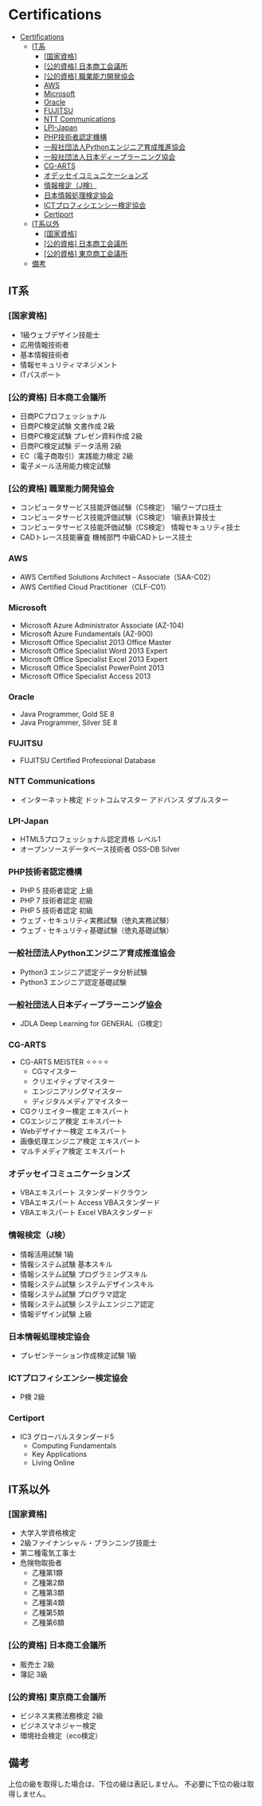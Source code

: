 # Certifications

- [Certifications](#certifications)
  - [IT系](#it系)
    - [[国家資格]](#国家資格)
    - [[公的資格] 日本商工会議所](#公的資格-日本商工会議所)
    - [[公的資格] 職業能力開発協会](#公的資格-職業能力開発協会)
    - [AWS](#aws)
    - [Microsoft](#microsoft)
    - [Oracle](#oracle)
    - [FUJITSU](#fujitsu)
    - [NTT Communications](#ntt-communications)
    - [LPI-Japan](#lpi-japan)
    - [PHP技術者認定機構](#php技術者認定機構)
    - [一般社団法人Pythonエンジニア育成推進協会](#一般社団法人pythonエンジニア育成推進協会)
    - [一般社団法人日本ディープラーニング協会](#一般社団法人日本ディープラーニング協会)
    - [CG-ARTS](#cg-arts)
    - [オデッセイコミュニケーションズ](#オデッセイコミュニケーションズ)
    - [情報検定（J検）](#情報検定j検)
    - [日本情報処理検定協会](#日本情報処理検定協会)
    - [ICTプロフィシエンシー検定協会](#ictプロフィシエンシー検定協会)
    - [Certiport](#certiport)
  - [IT系以外](#it系以外)
    - [[国家資格]](#国家資格-1)
    - [[公的資格] 日本商工会議所](#公的資格-日本商工会議所-1)
    - [[公的資格] 東京商工会議所](#公的資格-東京商工会議所)
  - [備考](#備考)

## IT系

### [国家資格]

+ 1級ウェブデザイン技能士
+ 応用情報技術者
+ 基本情報技術者
+ 情報セキュリティマネジメント
+ ITパスポート

### [公的資格] 日本商工会議所

+ 日商PCプロフェッショナル
+ 日商PC検定試験 文書作成 2級
+ 日商PC検定試験 プレゼン資料作成 2級
+ 日商PC検定試験 データ活用 2級
+ EC（電子商取引）実践能力検定 2級
+ 電子メール活用能力検定試験

### [公的資格] 職業能力開発協会

+ コンピュータサービス技能評価試験（CS検定） 1級ワープロ技士
+ コンピュータサービス技能評価試験（CS検定） 1級表計算技士
+ コンピュータサービス技能評価試験（CS検定） 情報セキュリティ技士
+ CADトレース技能審査 機械部門 中級CADトレース技士

### AWS

+ AWS Certified Solutions Architect – Associate（SAA-C02）
+ AWS Certified Cloud Practitioner（CLF-C01）

### Microsoft

+ Microsoft Azure Administrator Associate (AZ-104)
+ Microsoft Azure Fundamentals (AZ-900)
+ Microsoft Office Specialist 2013 Office Master
+ Microsoft Office Specialist Word 2013 Expert
+ Microsoft Office Specialist Excel 2013 Expert
+ Microsoft Office Specialist PowerPoint 2013
+ Microsoft Office Specialist Access 2013

### Oracle

+ Java Programmer, Gold SE 8
+ Java Programmer, Silver SE 8

### FUJITSU

+ FUJITSU Certified Professional Database

### NTT Communications

+ インターネット検定 ドットコムマスター アドバンス ダブルスター

### LPI-Japan

+ HTML5プロフェッショナル認定資格 レベル1
+ オープンソースデータベース技術者 OSS-DB Silver

### PHP技術者認定機構

+ PHP 5 技術者認定 上級
+ PHP 7 技術者認定 初級
+ PHP 5 技術者認定 初級
+ ウェブ・セキュリティ実務試験（徳丸実務試験）
+ ウェブ・セキュリティ基礎試験（徳丸基礎試験）

### 一般社団法人Pythonエンジニア育成推進協会

+ Python3 エンジニア認定データ分析試験
+ Python3 エンジニア認定基礎試験

### 一般社団法人日本ディープラーニング協会

+ JDLA Deep Learning for GENERAL（G検定）

### CG-ARTS

+ CG-ARTS MEISTER ✧✧✧✧
  + CGマイスター
  + クリエイティブマイスター
  + エンジニアリングマイスター
  + ディジタルメディアマイスター
+ CGクリエイター検定 エキスパート
+ CGエンジニア検定 エキスパート
+ Webデザイナー検定 エキスパート
+ 画像処理エンジニア検定 エキスパート
+ マルチメディア検定 エキスパート

### オデッセイコミュニケーションズ

+ VBAエキスパート スタンダードクラウン
+ VBAエキスパート Access VBAスタンダード
+ VBAエキスパート Excel VBAスタンダード

### 情報検定（J検）

+ 情報活用試験 1級
+ 情報システム試験 基本スキル
+ 情報システム試験 プログラミングスキル
+ 情報システム試験 システムデザインスキル
+ 情報システム試験 プログラマ認定
+ 情報システム試験 システムエンジニア認定
+ 情報デザイン試験 上級

### 日本情報処理検定協会

+ プレゼンテーション作成検定試験 1級

### ICTプロフィシエンシー検定協会

+ P検 2級

### Certiport

+ IC3 グローバルスタンダード5
  + Computing Fundamentals
  + Key Applications
  + Living Online

## IT系以外

### [国家資格]

+ 大学入学資格検定
+ 2級ファイナンシャル・プランニング技能士
+ 第二種電気工事士
+ 危険物取扱者
  + 乙種第1類
  + 乙種第2類
  + 乙種第3類
  + 乙種第4類
  + 乙種第5類
  + 乙種第6類

### [公的資格] 日本商工会議所

+ 販売士 2級
+ 簿記 3級

### [公的資格] 東京商工会議所

+ ビジネス実務法務検定 2級
+ ビジネスマネジャー検定
+ 環境社会検定（eco検定）

## 備考

上位の級を取得した場合は、下位の級は表記しません。
不必要に下位の級は取得しません。
